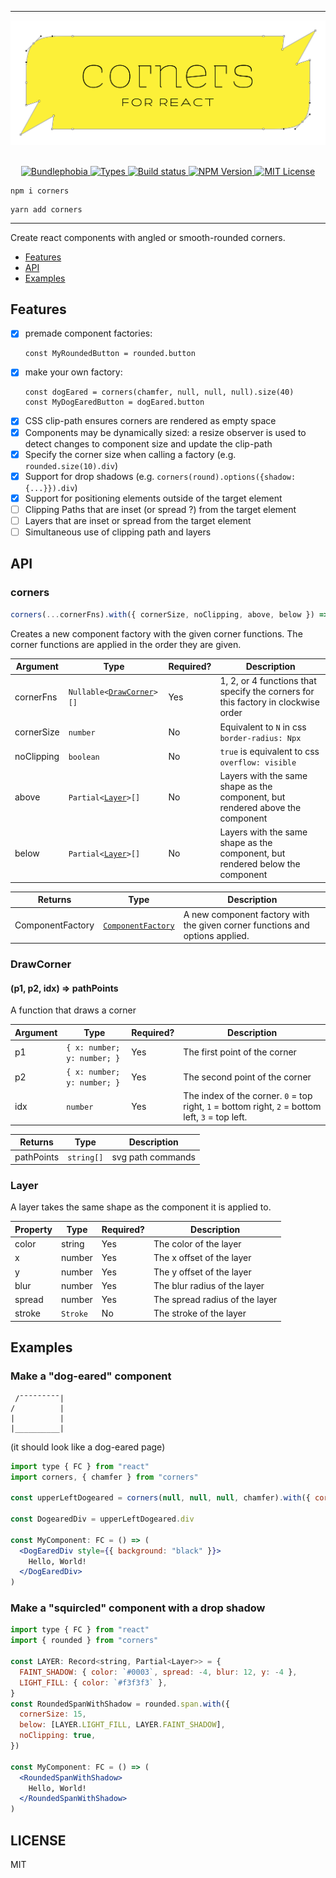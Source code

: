 <hr>
<div align="center">
  <img alt="corners logo" src="https://raw.githubusercontent.com/jeremybanka/corners/main/corners.png"/>
</div>

<br>

<p align="center">
  <a href="https://bundlephobia.com/result?p=corners">
    <img alt="Bundlephobia" src="https://img.shields.io/bundlephobia/minzip/corners?style=for-the-badge&labelColor=333">
  </a>
  <a aria-label="Types" href="https://www.npmjs.com/package/corners">
    <img alt="Types" src="https://img.shields.io/npm/types/corners?style=for-the-badge&labelColor=333">
  </a>
  <a aria-label="Build status" href="https://github.com/jeremybanka/corners/actions/workflows/pipeline.yml">
    <img alt="Build status" src="https://img.shields.io/github/actions/workflow/status/jeremybanka/corners/pipeline.yml?branch=main&style=for-the-badge&labelColor=333">
  </a>
  <a aria-label="NPM version" href="https://www.npmjs.com/package/corners">
    <img alt="NPM Version" src="https://img.shields.io/npm/v/corners?style=for-the-badge&labelColor=333">
  </a>
  <a aria-label="License" href="https://github.com/jeremybanka/corners/blob/main/LICENSE">
    <img alt="MIT License" src="https://img.shields.io/github/license/jeremybanka/corners?style=for-the-badge&labelColor=333">
  </a>
</p>

```shell
npm i corners
```
```shell
yarn add corners
```
<hr>

Create react components with angled or smooth-rounded corners.

* [Features](#features)
* [API](#api)
* [Examples](#examples)

## Features

- [x] premade component factories: 
  ```
  const MyRoundedButton = rounded.button
  ```
- [x] make your own factory: 
  ```
  const dogEared = corners(chamfer, null, null, null).size(40)
  const MyDogEaredButton = dogEared.button
  ```
- [x] CSS clip-path ensures corners are rendered as empty space
- [x] Components may be dynamically sized: a resize observer is used to detect changes to component size and update the clip-path
- [x] Specify the corner size when calling a factory (e.g. `rounded.size(10).div`)
- [x] Support for drop shadows (e.g. `corners(round).options({shadow: {...}}).div`)
- [x] Support for positioning elements outside of the target element
- [ ] Clipping Paths that are inset (or spread ?) from the target element
- [ ] Layers that are inset or spread from the target element
- [ ] Simultaneous use of clipping path and layers

## API

### corners
```ts
corners(...cornerFns).with({ cornerSize, noClipping, above, below }) => ComponentFactory
```

Creates a new component factory with the given corner functions. The corner functions are applied in the order they are given.

| Argument   | Type                                               | Required? | Description                                                                       |
| ---------- | -------------------------------------------------- | --------- | --------------------------------------------------------------------------------- |
| cornerFns  | <code>Nullable<[DrawCorner](#drawcorner)>[]</code> | Yes       | 1, 2, or 4 functions that specify the corners for this factory in clockwise order |
| cornerSize | `number`                                           | No        | Equivalent to `N` in css `border-radius: Npx`                                     |
| noClipping | `boolean`                                          | No        | `true` is equivalent to css `overflow: visible`                                   |
| above      | <code>Partial<[Layer](#layer)>[]</code>            | No        | Layers with the same shape as the component, but rendered above the component     |
| below      | <code>Partial<[Layer](#layer)>[]</code>            | No        | Layers with the same shape as the component, but rendered below the component     |

| Returns          | Type                                               | Description                                                                  |
| ---------------- | -------------------------------------------------- | ---------------------------------------------------------------------------- |
| ComponentFactory | <code>[ComponentFactory](#componentfactory)</code> | A new component factory with the given corner functions and options applied. |

### DrawCorner 
#### (p1, p2, idx) => pathPoints

A function that draws a corner

| Argument | Type                        | Required? | Description                                                                                      |
| -------- | --------------------------- | --------- | ------------------------------------------------------------------------------------------------ |
| p1       | `{ x: number; y: number; }` | Yes       | The first point of the corner                                                                    |
| p2       | `{ x: number; y: number; }` | Yes       | The second point of the corner                                                                   |
| idx      | `number`                    | Yes       | The index of the corner. `0` = top right, `1` = bottom right, `2` = bottom left, `3` = top left. |

| Returns    | Type       | Description       |
| ---------- | ---------- | ----------------- |
| pathPoints | `string[]` | svg path commands |

### Layer

A layer takes the same shape as the component it is applied to.

| Property | Type                | Required? | Description                    |
| -------- | ------------------- | --------- | ------------------------------ |
| color    | string              | Yes       | The color of the layer         |
| x        | number              | Yes       | The x offset of the layer      |
| y        | number              | Yes       | The y offset of the layer      |
| blur     | number              | Yes       | The blur radius of the layer   |
| spread   | number              | Yes       | The spread radius of the layer |
| stroke   | <code>Stroke</code> | No        | The stroke of the layer        |

## Examples

### Make a "dog-eared" component

```
 /¯¯¯¯¯¯¯¯¯|
/          |
|          |
|__________|
```

(it should look like a dog-eared page)


```jsx harmony
import type { FC } from "react"
import corners, { chamfer } from "corners"

const upperLeftDogeared = corners(null, null, null, chamfer).with({ cornerSize: 20 })

const DogearedDiv = upperLeftDogeared.div

const MyComponent: FC = () => (
  <DogEaredDiv style={{ background: "black" }}>
    Hello, World!
  </DogEaredDiv>
)
```

### Make a "squircled" component with a drop shadow



```jsx harmony
import type { FC } from "react"
import { rounded } from "corners"

const LAYER: Record<string, Partial<Layer>> = {
  FAINT_SHADOW: { color: `#0003`, spread: -4, blur: 12, y: -4 },
  LIGHT_FILL: { color: `#f3f3f3` },
}
const RoundedSpanWithShadow = rounded.span.with({
  cornerSize: 15,
  below: [LAYER.LIGHT_FILL, LAYER.FAINT_SHADOW],
  noClipping: true,
})

const MyComponent: FC = () => (
  <RoundedSpanWithShadow>
    Hello, World!
  </RoundedSpanWithShadow>
)
```


## LICENSE

MIT
